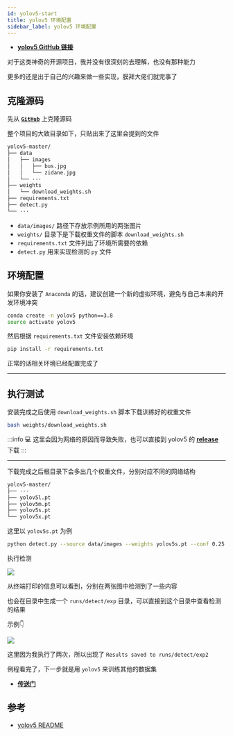 ```yaml
---
id: yolov5-start
title: yolov5 环境配置
sidebar_label: yolov5 环境配置
---
```


- **[yolov5 GitHub 链接](https://github.com/ultralytics/yolov5)**

对于这类神奇的开源项目，我并没有很深刻的去理解，也没有那种能力

更多的还是出于自己的兴趣来做一些实现，膜拜大佬们就完事了

## 克隆源码

先从 **[`GitHub`](https://github.com/ultralytics/yolov5)** 上克隆源码

整个项目的大致目录如下，只贴出来了这里会提到的文件

``` bash
yolov5-master/
├── data
│   ├── images
│   │   ├── bus.jpg
│   │   └── zidane.jpg
│   └── ···
├── weights
│   └── download_weights.sh
├── requirements.txt
├── detect.py
└── ···
```

- `data/images/` 路径下存放示例所用的两张图片
- `weights/` 目录下是下载权重文件的脚本 `download_weights.sh`
- `requirements.txt` 文件列出了环境所需要的依赖
- `detect.py` 用来实现检测的 `py` 文件

## 环境配置

如果你安装了 `Anaconda` 的话，建议创建一个新的虚拟环境，避免与自己本来的开发环境冲突

``` bash
conda create -n yolov5 python==3.8
source activate yolov5
```

然后根据 `requirements.txt` 文件安装依赖环境

``` bash
pip install -r requirements.txt
```

正常的话相关环境已经配置完成了

---

## 执行测试

安装完成之后使用 `download_weights.sh` 脚本下载训练好的权重文件

``` bash
bash weights/download_weights.sh
```

:::info 💻
这里会因为网络的原因而导致失败，也可以直接到 yolov5 的 **[release](https://github.com/ultralytics/yolov5/releases)** 下载
:::

---

下载完成之后根目录下会多出几个权重文件，分别对应不同的网络结构

``` bash
yolov5-master/
├── ···
├── yolov5l.pt
├── yolov5m.pt
├── yolov5s.pt
└── yolov5x.pt
```

这里以 `yolov5s.pt` 为例

``` bash
python detect.py --source data/images --weights yolov5s.pt --conf 0.25
```

执行检测

![](https://pictures-1304295136.cos.ap-guangzhou.myqcloud.com/screenshot/ubuntu/yolo-start.png)

从终端打印的信息可以看到，分别在两张图中检测到了一些内容

也会在目录中生成一个 `runs/detect/exp` 目录，可以直接到这个目录中查看检测的结果

示例👇

![](https://pictures-1304295136.cos.ap-guangzhou.myqcloud.com/screenshot/ubuntu/zidane.jpg)

这里因为我执行了两次，所以出现了 `Results saved to runs/detect/exp2`

例程看完了，下一步就是用 `yolov5` 来训练其他的数据集
- **[传送门](https://sinnammanyo.cn/personal-site/docs/yolo/yolov5-train)**

## 参考

- [yolov5 README](https://github.com/ultralytics/yolov5/blob/master/README.md)
